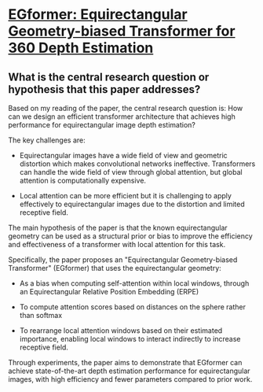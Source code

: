 # [EGformer: Equirectangular Geometry-biased Transformer for 360 Depth   Estimation](https://arxiv.org/abs/2304.07803)

## What is the central research question or hypothesis that this paper addresses?

 Based on my reading of the paper, the central research question is: How can we design an efficient transformer architecture that achieves high performance for equirectangular image depth estimation? 

The key challenges are:

- Equirectangular images have a wide field of view and geometric distortion which makes convolutional networks ineffective. Transformers can handle the wide field of view through global attention, but global attention is computationally expensive.

- Local attention can be more efficient but it is challenging to apply effectively to equirectangular images due to the distortion and limited receptive field.

The main hypothesis of the paper is that the known equirectangular geometry can be used as a structural prior or bias to improve the efficiency and effectiveness of a transformer with local attention for this task.

Specifically, the paper proposes an "Equirectangular Geometry-biased Transformer" (EGformer) that uses the equirectangular geometry:

- As a bias when computing self-attention within local windows, through an Equirectangular Relative Position Embedding (ERPE)

- To compute attention scores based on distances on the sphere rather than softmax

- To rearrange local attention windows based on their estimated importance, enabling local windows to interact indirectly to increase receptive field.

Through experiments, the paper aims to demonstrate that EGformer can achieve state-of-the-art depth estimation performance for equirectangular images, with high efficiency and fewer parameters compared to prior work.
